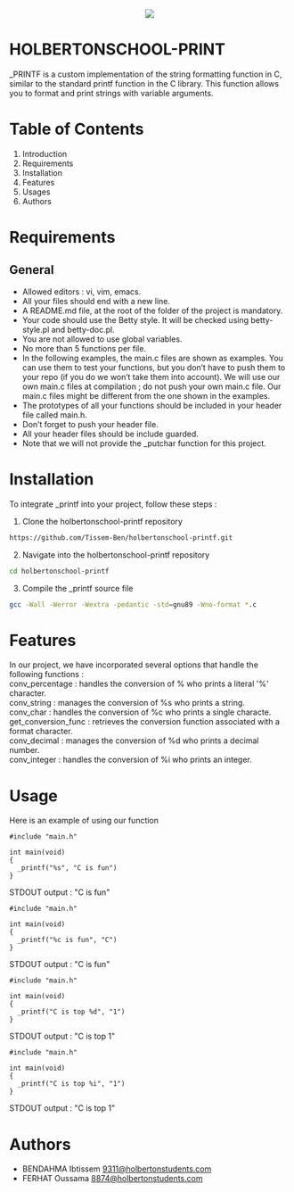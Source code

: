 <div align="center">
<img src="https://humancoders-formations.s3.amazonaws.com/uploads/course/logo/1825/thumb_bigger_formation-langage-c-les-bases.png">
</div>

# HOLBERTONSCHOOL-PRINT

_PRINTF is a custom implementation of the string formatting function in C, similar to the standard printf function in the C library. This function allows you to format and print strings with variable arguments.

# Table of Contents

1. Introduction
2. Requirements
3. Installation
4. Features
5. Usages
6. Authors 

# Requirements
## General
- Allowed editors : vi, vim, emacs.
- All your files should end with a new line.
- A README.md file, at the root of the folder of the project is mandatory.
- Your code should use the Betty style. It will be checked using betty-style.pl and betty-doc.pl.
- You are not allowed to use global variables.
- No more than 5 functions per file.
- In the following examples, the main.c files are shown as examples. You can use them to test your functions, but you don’t have to push them to your repo (if you do we won’t take them into account). We will use our own main.c files at compilation ; do not push your own main.c file. Our main.c files might be different from the one shown in the examples.
- The prototypes of all your functions should be included in your header file called main.h.
- Don’t forget to push your header file.
- All your header files should be include guarded.
- Note that we will not provide the _putchar function for this project. 

# Installation
To integrate _printf into your project, follow these steps :

1. Clone the holbertonschool-printf repository
```bash
https://github.com/Tissem-Ben/holbertonschool-printf.git
```
2.  Navigate into the holbertonschool-printf repository
```bash
cd holbertonschool-printf
```
3. Compile the _printf source file
```bash
gcc -Wall -Werror -Wextra -pedantic -std=gnu89 -Wno-format *.c
```

# Features

In our project, we have incorporated several options that handle the following functions :\
conv_percentage : handles the conversion of % who prints a literal '%' character.\
conv_string : manages the conversion of %s who prints a string.\
conv_char : handles the conversion of %c who prints a single characte.\
get_conversion_func : retrieves the conversion function associated with a format character.\
conv_decimal : manages the conversion of %d who prints a decimal number.\
conv_integer : handles the conversion of %i who prints an integer.

# Usage
Here is an example of using our function
```
#include "main.h"

int main(void)
{
  _printf("%s", "C is fun")
}
```
STDOUT output : "C is fun" 
```
#include "main.h"

int main(void)
{
  _printf("%c is fun", "C")
}
```
STDOUT output : "C is fun"
```
#include "main.h"

int main(void)
{
  _printf("C is top %d", "1")
}
```
STDOUT output : "C is top 1"
```
#include "main.h"

int main(void)
{
  _printf("C is top %i", "1")
}
```
STDOUT output : "C is top 1"

# Authors

- BENDAHMA Ibtissem <9311@holbertonstudents.com>
- FERHAT Oussama <8874@holbertonstudents.com> 
